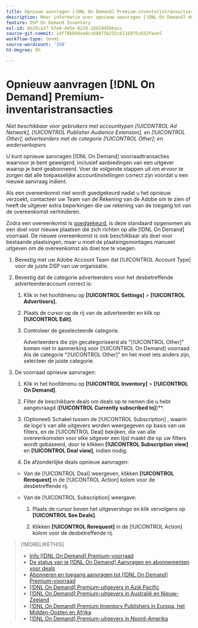 ```yaml
---
title: Opnieuw aanvragen [!DNL On Demand] Premium-inventaristransacties
description: Meer informatie over opnieuw aanvragen [!DNL On Demand] deals die voorheen werden geweigerd.
feature: DSP On Demand Inventory
exl-id: 8b28ca37-5fe8-445e-8210-1b81945bbacc
source-git-commit: 14f78b89dea8cc680756232c6116975c652feee5
workflow-type: tm+mt
source-wordcount: '350'
ht-degree: 0%

---
```


# Opnieuw aanvragen [!DNL On Demand] Premium-inventaristransacties

*Niet beschikbaar voor gebruikers met accounttypen [!UICONTROL Ad Network], [!UICONTROL Publisher Audience Extension], en [!UICONTROL Other]; adverteerders met de categorie [!UICONTROL Other]; en wederverkopers*

U kunt opnieuw aanvragen [!DNL On Demand] voorraadtransacties waarvoor je bent geweigerd, inclusief aanbiedingen van een uitgever waarop je bent geabonneerd. Voer de volgende stappen uit om ervoor te zorgen dat alle toepasselijke accountinstellingen correct zijn voordat u een nieuwe aanvraag indient.

Als een overeenkomst niet wordt goedgekeurd nadat u het opnieuw verzoekt, contacteer uw Team van de Rekening van de Adobe om te zien of heeft de uitgever extra beperkingen die uw rekening van de toegang tot van de overeenkomst verhinderen.

Zodra een overeenkomst is [goedgekeurd](/help/dsp/inventory/on-demand-inventory-view-status.md), is deze standaard opgenomen als een doel voor nieuwe plaatsen die zich richten op alle [!DNL On Demand] voorraad. De nieuwe overeenkomst is ook beschikbaar als doel voor bestaande plaatsingen, maar u moet de plaatsingsmontages manueel uitgeven om de overeenkomst als doel toe te voegen.

1. Bevestig met uw Adobe Account Team dat [!UICONTROL Account Type] voor de juiste DSP van uw organisatie.

1. Bevestig dat de categorie adverteerders voor het desbetreffende adverteerderaccount correct is:

   1. Klik in het hoofdmenu op **[!UICONTROL Settings]** > **[!UICONTROL Advertisers].**

   1. Plaats de cursor op de rij van de adverteerder en klik op **[!UICONTROL Edit]**.

   1. Controleer de geselecteerde categorie.

      Adverteerders die zijn gecategoriseerd als &quot;[!UICONTROL Other]&quot; komen niet in aanmerking voor [!UICONTROL On Demand] voorraad. Als de categorie &quot;[!UICONTROL Other]&quot; en het moet iets anders zijn, selecteer de juiste categorie<!-- [category](/help/dsp/admin/advertiser-settings.md) -->.

1. De voorraad opnieuw aanvragen:

   1. Klik in het hoofdmenu op **[!UICONTROL Inventory]** > **[!UICONTROL On Demand]**.

   1. Filter de beschikbare deals om deals op te nemen die u hebt aangevraagd (**[!UICONTROL Currently subscribed to]**)**.

   1. (Optioneel) Schakel tussen de [!UICONTROL Subscription] , waarin de logo&#39;s van alle uitgevers worden weergegeven op basis van uw filters, en de [!UICONTROL Deal] bekijken, die van alle overeenkomsten voor elke uitgever een lijst maakt die op uw filters wordt gebaseerd, door te klikken **[!UICONTROL Subscription view]** en **[!UICONTROL Deal view]**, indien nodig.

   1. De afzonderlijke deals opnieuw aanvragen:
   * Van de [!UICONTROL Deal] weergeven, klikken **[!UICONTROL Rerequest]** in de [!UICONTROL Action] kolom voor de desbetreffende rij.

   * Van de [!UICONTROL Subscription] weergave:

      1. Plaats de cursor boven het uitgeverslogo en klik vervolgens op **[!UICONTROL See Deals]**.

      1. Klikken **[!UICONTROL Rerequest]** in de [!UICONTROL Action] kolom voor de desbetreffende rij.


>[!MORELIKETHIS]
>
>* [Info [!DNL On Demand] Premium-voorraad](on-demand-inventory-about.md)
>* [De status van je [!DNL On Demand] Aanvragen en abonnementen voor deals](on-demand-inventory-view-status.md)
>* [Abonneren en toegang aanvragen tot [!DNL On Demand] Premium-voorraad](on-demand-inventory-subscribe.md)
>* [[!DNL On Demand] Premium-uitgevers in Azië Pacific](on-demand-inventory-publishers-apac.md)
>* [[!DNL On Demand] Premium-uitgevers in Australië en Nieuw-Zeeland](on-demand-inventory-publishers-anz.md)
>* [[!DNL On Demand] Premium Inventory Publishers in Europa, het Midden-Oosten en Afrika](on-demand-inventory-publishers-emea.md)
>* [[!DNL On Demand] Premium-uitgevers in Noord-Amerika](on-demand-inventory-publishers-na.md)

